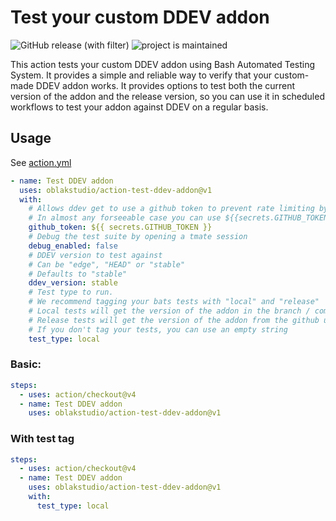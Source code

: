 # Test your custom DDEV addon

![GitHub release (with filter)](https://img.shields.io/github/v/release/oblakstudio/action-test-ddev-addon)
![project is maintained](https://img.shields.io/maintenance/yes/2024.svg)

This action tests your custom DDEV addon using Bash Automated Testing System. It provides a simple and reliable way to verify that your custom-made DDEV addon works. It provides options to test both the current version of the addon and the release version, so you can use it in scheduled workflows to test your addon against DDEV on a regular basis.

## Usage

See [action.yml](action.yml)

```yaml
- name: Test DDEV addon
  uses: oblakstudio/action-test-ddev-addon@v1
  with:
    # Allows ddev get to use a github token to prevent rate limiting by tests
    # In almost any forseeable case you can use ${{secrets.GITHUB_TOKEN}} here
    github_token: ${{ secrets.GITHUB_TOKEN }}
    # Debug the test suite by opening a tmate session
    debug_enabled: false
    # DDEV version to test against
    # Can be "edge", "HEAD" or "stable"
    # Defaults to "stable"
    ddev_version: stable
    # Test type to run.
    # We recommend tagging your bats tests with "local" and "release"
    # Local tests will get the version of the addon in the branch / commit you are testing
    # Release tests will get the version of the addon from the github using latest release
    # If you don't tag your tests, you can use an empty string
    test_type: local
```
### Basic:

```yaml
steps:
  - uses: action/checkout@v4
  - name: Test DDEV addon
    uses: oblakstudio/action-test-ddev-addon@v1
```

### With test tag

```yaml
steps:
  - uses: action/checkout@v4
  - name: Test DDEV addon
    uses: oblakstudio/action-test-ddev-addon@v1
    with:
      test_type: local
```





